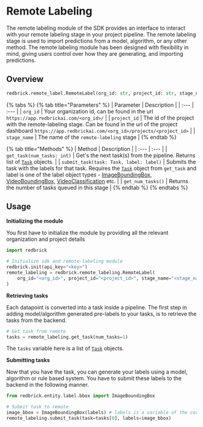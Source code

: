 # Remote Labeling

The remote labeling module of the SDK provides an interface to interact with your remote labeling stage in your project pipeline. The remote labeling stage is used to import predictions from a model, algorithm, or any other method. The remote labeling module has been designed with flexibility in mind, giving users control over how they are generating, and importing predictions.

## Overview

```python
redbrick.remote_label.RemoteLabel(org_id: str, project_id: str, stage_name: str)
```

{% tabs %}
{% tab title="Parameters" %}
| Parameter | Description |
| :--- | :--- |
| `org_id` | Your organization id, can be found in the url `https://app.redbrickai.com/<org_id>/` |
| `project_id` | The id of the project with the remote-labeling stage. Can be found in the url of the project dashboard `https://app.redbrickai.com/<org_id>/projects/<project_id>` |
| `stage_name` | The name of the `remote-labeling` stage |
{% endtab %}

{% tab title="Methods" %}
| Method | Description |
| :--- | :--- |
| `get_task(num_tasks: int)` | Get's the next task\(s\) from the pipeline. Returns list of [`Task`](https://docs.redbrickai.com/sdk/entities/task/) objects. |
| `submit_task(task: Task, label: label)` | Submits the task with the labels for that task. Requires the [`Task`](https://docs.redbrickai.com/sdk/entities/task/) object from `get_task` and label is one of the label object types - [ImageBoundingBox](https://docs.redbrickai.com/sdk/entity/labels/boundingbox/), [VideoBoundingBox](https://docs.redbrickai.com/sdk/entity/labels/boundingbox/), [VideoClassification](https://docs.redbrickai.com/sdk/entity/labels/classify/) etc. |
| `get_num_tasks()` | Returns the number of tasks queued in this stage |
{% endtab %}
{% endtabs %}

## Usage

**Initializing the module**

You first have to initialize the module by providing all the relevant organization and project details

```python
import redbrick

# Initialize sdk and remote-labeling module
redbrick.init(api_key="<key>")
remote_labeling = redbrick.remote_labeling.RemoteLabel(
    org_id="<org_id>", project_id="<project_id>", stage_name="<stage_name>"
)
```

**Retrieving tasks**

Each datapoint is converted into a task inside a pipeline. The first step in adding model/algorithm generated pre-labels to your tasks, is to retrieve the tasks from the backend.

```python
# Get task from remote
tasks = remote_labeling.get_task(num_tasks=1)
```

The `tasks` variable here is a list of [`Task`](https://docs.redbrickai.com/sdk/entity/task) objects.

**Submitting tasks**

Now that you have the task, you can generate your labels using a model, algorithm or rule based system. You have to submit these labels to the backend in the following manner.

```python
from redbrick.entity.label.bbox import ImageBoundingBox

# Submit task to remote
image_bbox = ImageBoundingBox(labels) # labels is a variable of the correct format
remote_labeling.submit_task(task=tasks[0], labels=image_bbox)
```

